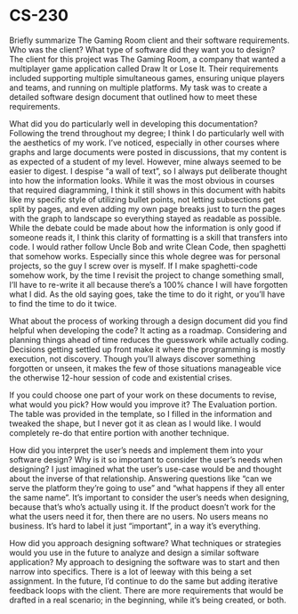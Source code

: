 # CS-230

Briefly summarize The Gaming Room client and their software requirements. Who was the client? What type of software did they want you to design?
The client for this project was The Gaming Room, a company that wanted a multiplayer game application called Draw It or Lose It. Their requirements included supporting multiple simultaneous games, ensuring unique players and teams, and running on multiple platforms. My task was to create a detailed software design document that outlined how to meet these requirements.

What did you do particularly well in developing this documentation?
Following the trend throughout my degree; I think I do particularly well with the aesthetics of my work. I’ve noticed, especially in other courses where graphs and large documents were posted in discussions, that my content is as expected of a student of my level. However, mine always seemed to be easier to digest. I despise “a wall of text”, so I always put deliberate thought into how the information looks. While it was the most obvious in courses that required diagramming, I think it still shows in this document with habits like my specific style of utilizing bullet points, not letting subsections get split by pages, and even adding my own page breaks just to turn the pages with the graph to landscape so everything stayed as readable as possible. While the debate could be made about how the information is only good if someone reads it, I think this clarity of formatting is a skill that transfers into code. I would rather follow Uncle Bob and write Clean Code, then spaghetti that somehow works. Especially since this whole degree was for personal projects, so the guy I screw over is myself. If I make spaghetti-code somehow work, by the time I revisit the project to change something small, I’ll have to re-write it all because there’s a 100% chance I will have forgotten what I did. As the old saying goes, take the time to do it right, or you’ll have to find the time to do it twice. 

What about the process of working through a design document did you find helpful when developing the code?
It acting as a roadmap. Considering and planning things ahead of time reduces the guesswork while actually coding. Decisions getting settled up front make it where the programming is mostly execution, not discovery. Though you’ll always discover something forgotten or unseen, it makes the few of those situations manageable vice the otherwise 12-hour session of code and existential crises.  

If you could choose one part of your work on these documents to revise, what would you pick? How would you improve it?
The Evaluation portion. The table was provided in the template, so I filled in the information and tweaked the shape, but I never got it as clean as I would like. I would completely re-do that entire portion with another technique. 

How did you interpret the user’s needs and implement them into your software design? Why is it so important to consider the user’s needs when designing?
I just imagined what the user’s use-case would be and thought about the inverse of that relationship. Answering questions like “can we serve the platform they’re going to use” and “what happens if they all enter the same name”. 
It’s important to consider the user’s needs when designing, because that’s who’s actually using it. If the product doesn’t work for the what the users need it for, then there are no users. No users means no business. It’s hard to label it just “important”, in a way it’s everything. 

How did you approach designing software? What techniques or strategies would you use in the future to analyze and design a similar software application?
My approach to designing the software was to start and then narrow into specifics. There is a lot of leeway with this being a set assignment. In the future, I’d continue to do the same but adding iterative feedback loops with the client. There are more requirements that would be drafted in a real scenario; in the beginning, while it’s being created, or both. 
